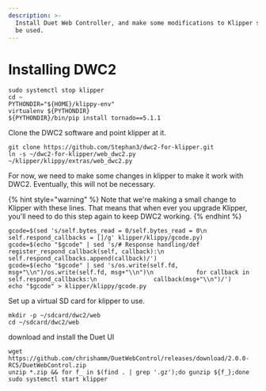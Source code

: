 ```yaml
---
description: >-
  Install Duet Web Controller, and make some modifications to Klipper so it can
  be used.
---
```


# Installing DWC2

```text
sudo systemctl stop klipper
cd ~
PYTHONDIR="${HOME}/klippy-env"
virtualenv ${PYTHONDIR}
${PYTHONDIR}/bin/pip install tornado==5.1.1
```

Clone the DWC2 software and point klipper at it.

```text
git clone https://github.com/Stephan3/dwc2-for-klipper.git
ln -s ~/dwc2-for-klipper/web_dwc2.py ~/klipper/klippy/extras/web_dwc2.py
```

 For now, we need to make some changes in klipper to make it work with DWC2. Eventually, this will not be necessary.

{% hint style="warning" %}
Note that we're making a small change to Klipper with these lines. That means that when ever you upgrade Klipper, you'll need to do this step again to keep DWC2 working.
{% endhint %}

```text
gcode=$(sed 's/self.bytes_read = 0/self.bytes_read = 0\n        self.respond_callbacks = []/g' klipper/klippy/gcode.py)
gcode=$(echo "$gcode" | sed 's/# Response handling/def register_respond_callback(self, callback):\n        self.respond_callbacks.append(callback)/')
gcode=$(echo "$gcode" | sed 's/os.write(self.fd, msg+"\\n")/os.write(self.fd, msg+"\\n")\n            for callback in self.respond_callbacks:\n                callback(msg+"\\n")/')
echo "$gcode" > klipper/klippy/gcode.py
```

  Set up a virtual SD card for klipper to use.

```text
mkdir -p ~/sdcard/dwc2/web
cd ~/sdcard/dwc2/web 
```

download and install the Duet UI

```text
wget https://github.com/chrishamm/DuetWebControl/releases/download/2.0.0-RC5/DuetWebControl.zip
unzip *.zip && for f_ in $(find . | grep '.gz');do gunzip ${f_};done
sudo systemctl start klipper
```

